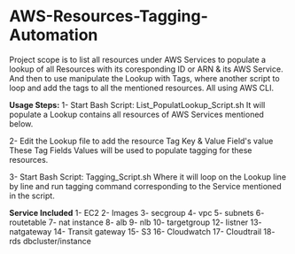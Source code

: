 # AWS-Resources-Tagging-Automation
Project scope is to list all resources under AWS Services to populate a lookup of all Resources with its coresponding ID or ARN &amp; its AWS Service. And then to use manipulate the Lookup with Tags, where another script to loop and add the tags to all the mentioned resources. All using AWS CLI.

**Usage Steps:**
1- Start Bash Script: List_PopulatLookup_Script.sh 
  It will populate a Lookup contains all resources of AWS Services mentioned below.

2- Edit the Lookup file to add the resource Tag Key & Value Field's value
  These Tag Fields Values will be used to populate tagging for these resources.

3- Start Bash Script: Tagging_Script.sh 
  Where it will loop on the Lookup line by line and run tagging command corresponding to the Service mentioned in the script.
  
**Service Included** 
1- EC2
2- Images
3- secgroup
4- vpc
5- subnets
6- routetable
7- nat instance
8- alb
9- nlb
10- targetgroup
12- listner
13- natgateway
14- Transit gateway
15- S3
16- Cloudwatch
17- Cloudtrail
18- rds dbcluster/instance
